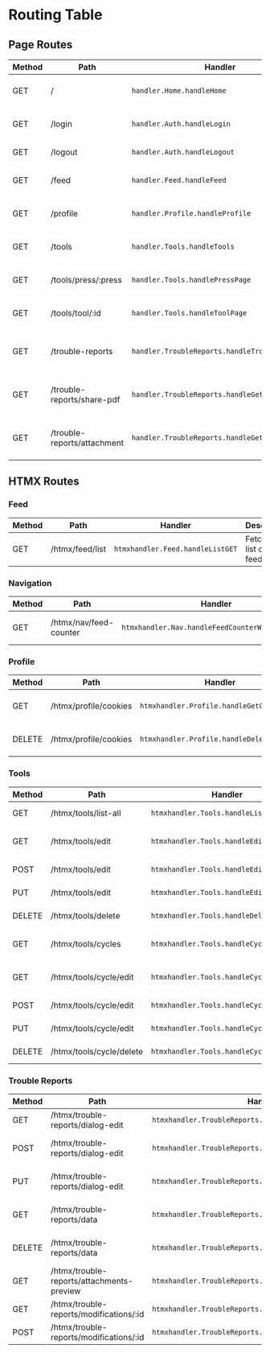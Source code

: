# Routing Table

## Page Routes

| Method | Path                        | Handler                                       | Description                          |
| ------ | --------------------------- | --------------------------------------------- | ------------------------------------ |
| GET    | /                           | `handler.Home.handleHome`                     | Renders the home page.               |
| GET    | /login                      | `handler.Auth.handleLogin`                    | Renders the login page.              |
| GET    | /logout                     | `handler.Auth.handleLogout`                   | Logs the user out.                   |
| GET    | /feed                       | `handler.Feed.handleFeed`                     | Renders the feed page.               |
| GET    | /profile                    | `handler.Profile.handleProfile`               | Renders the profile page.            |
| GET    | /tools                      | `handler.Tools.handleTools`                   | Renders the tools page.              |
| GET    | /tools/press/:press         | `handler.Tools.handlePressPage`               | Renders a specific press page.       |
| GET    | /tools/tool/:id             | `handler.Tools.handleToolPage`                | Renders a specific tool page.        |
| GET    | /trouble-reports            | `handler.TroubleReports.handleTroubleReports` | Renders the trouble reports page.    |
| GET    | /trouble-reports/share-pdf  | `handler.TroubleReports.handleGetSharePdf`    | Generates a PDF of a trouble report. |
| GET    | /trouble-reports/attachment | `handler.TroubleReports.handleGetAttachment`  | Serves a trouble report attachment.  |

## HTMX Routes

### Feed

| Method | Path            | Handler                          | Description                |
| ------ | --------------- | -------------------------------- | -------------------------- |
| GET    | /htmx/feed/list | `htmxhandler.Feed.handleListGET` | Fetches the list of feeds. |

### Navigation

| Method | Path                   | Handler                                          | Description                 |
| ------ | ---------------------- | ------------------------------------------------ | --------------------------- |
| GET    | /htmx/nav/feed-counter | `htmxhandler.Nav.handleFeedCounterWebSocketEcho` | WebSocket for feed counter. |

### Profile

| Method | Path                  | Handler                                   | Description                 |
| ------ | --------------------- | ----------------------------------------- | --------------------------- |
| GET    | /htmx/profile/cookies | `htmxhandler.Profile.handleGetCookies`    | Fetches the user's cookies. |
| DELETE | /htmx/profile/cookies | `htmxhandler.Profile.handleDeleteCookies` | Deletes a user's cookie.    |

### Tools

| Method | Path                     | Handler                                 | Description                    |
| ------ | ------------------------ | --------------------------------------- | ------------------------------ |
| GET    | /htmx/tools/list-all     | `htmxhandler.Tools.handleListAll`       | Fetches all tools.             |
| GET    | /htmx/tools/edit         | `htmxhandler.Tools.handleEdit`          | Renders the tool edit dialog.  |
| POST   | /htmx/tools/edit         | `htmxhandler.Tools.handleEditPOST`      | Creates a new tool.            |
| PUT    | /htmx/tools/edit         | `htmxhandler.Tools.handleEditPUT`       | Updates a tool.                |
| DELETE | /htmx/tools/delete       | `htmxhandler.Tools.handleDelete`        | Deletes a tool.                |
| GET    | /htmx/tools/cycles       | `htmxhandler.Tools.handleCyclesSection` | Fetches the cycles section.    |
| GET    | /htmx/tools/cycle/edit   | `htmxhandler.Tools.handleCycleEditGET`  | Renders the cycle edit dialog. |
| POST   | /htmx/tools/cycle/edit   | `htmxhandler.Tools.handleCycleEditPOST` | Creates a new cycle.           |
| PUT    | /htmx/tools/cycle/edit   | `htmxhandler.Tools.handleCycleEditPUT`  | Updates a cycle.               |
| DELETE | /htmx/tools/cycle/delete | `htmxhandler.Tools.handleCycleDELETE`   | Deletes a cycle.               |

### Trouble Reports

| Method | Path                                      | Handler                                                  | Description                   |
| ------ | ----------------------------------------- | -------------------------------------------------------- | ----------------------------- |
| GET    | /htmx/trouble-reports/dialog-edit         | `htmxhandler.TroubleReports.handleGetDialogEdit`         | Renders the edit dialog.      |
| POST   | /htmx/trouble-reports/dialog-edit         | `htmxhandler.TroubleReports.handlePostDialogEdit`        | Creates a new trouble report. |
| PUT    | /htmx/trouble-reports/dialog-edit         | `htmxhandler.TroubleReports.handlePutDialogEdit`         | Updates a trouble report.     |
| GET    | /htmx/trouble-reports/data                | `htmxhandler.TroubleReports.handleGetData`               | Fetches trouble report data.  |
| DELETE | /htmx/trouble-reports/data                | `htmxhandler.TroubleReports.handleDeleteData`            | Deletes a trouble report.     |
| GET    | /htmx/trouble-reports/attachments-preview | `htmxhandler.TroubleReports.handleGetAttachmentsPreview` | Fetches attachment previews.  |
| GET    | /htmx/trouble-reports/modifications/:id   | `htmxhandler.TroubleReports.handleGetModifications`      | Fetches modifications.        |
| POST   | /htmx/trouble-reports/modifications/:id   | `htmxhandler.TroubleReports.handlePostModifications`     | Restores a modification.      |
